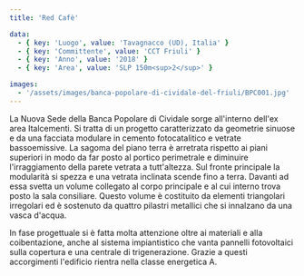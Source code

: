 ```yaml
---
title: 'Red Cafè'

data:
  - { key: 'Luogo', value: 'Tavagnacco (UD), Italia' }
  - { key: 'Committente', value: 'CCT Friuli' }
  - { key: 'Anno', value: '2018' }
  - { key: 'Area', value: 'SLP 150m<sup>2</sup>' }

images:
  - '/assets/images/banca-popolare-di-cividale-del-friuli/BPC001.jpg'
---
```


La Nuova Sede della Banca Popolare di Cividale sorge all'interno dell'ex area Italcementi. Si tratta
di un progetto caratterizzato da geometrie sinuose e da una facciata modulare in cemento
fotocatalitico e vetrate bassoemissive. La sagoma del piano terra è arretrata rispetto ai piani
superiori in modo da far posto al portico perimetrale e diminuire l'irraggiamento della parete
vetrata a tutt'altezza. Sul fronte principale la modularità si spezza e una vetrata inclinata scende
fino a terra. Davanti ad essa svetta un volume collegato al corpo principale e al cui interno trova
posto la sala consiliare. Questo volume è costituito da elementi triangolari irregolari ed è
sostenuto da quattro pilastri metallici che si innalzano da una vasca d'acqua.

In fase progettuale si è fatta molta attenzione oltre ai materiali e alla coibentazione, anche al
sistema impiantistico che vanta pannelli fotovoltaici sulla copertura e una centrale di
trigenerazione. Grazie a questi accorgimenti l'edificio rientra nella classe energetica A.

